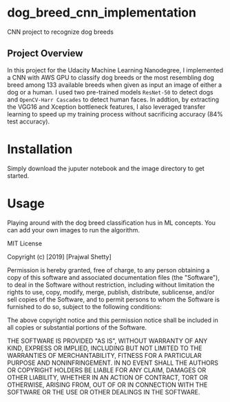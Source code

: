 # dog_breed_cnn_implementation
CNN project to recognize dog breeds

## Project Overview

In this project for the Udacity Machine Learning Nanodegree, I implemented a CNN with AWS GPU to classify dog breeds or the most resembling dog breed among 133 available breeds when given as input an image of either a dog or a human. I used two pre-trained models `ResNet-50` to detect dogs and `OpenCV-Harr Cascades` to detect human faces. In addtion, by extracting the VGG16 and Xception bottleneck features, I also leveraged transfer learning to speed up my training process without sacrificing accuracy (84% test accuracy).

# Installation

Simply download the juputer notebook and the image directory to get started.

# Usage

Playing around with the dog breed classification hus in ML concepts.
You can add your own images to run the algorithm.


MIT License

Copyright (c) [2019] [Prajwal Shetty]

Permission is hereby granted, free of charge, to any person obtaining a copy
of this software and associated documentation files (the "Software"), to deal
in the Software without restriction, including without limitation the rights
to use, copy, modify, merge, publish, distribute, sublicense, and/or sell
copies of the Software, and to permit persons to whom the Software is
furnished to do so, subject to the following conditions:

The above copyright notice and this permission notice shall be included in all
copies or substantial portions of the Software.

THE SOFTWARE IS PROVIDED "AS IS", WITHOUT WARRANTY OF ANY KIND, EXPRESS OR
IMPLIED, INCLUDING BUT NOT LIMITED TO THE WARRANTIES OF MERCHANTABILITY,
FITNESS FOR A PARTICULAR PURPOSE AND NONINFRINGEMENT. IN NO EVENT SHALL THE
AUTHORS OR COPYRIGHT HOLDERS BE LIABLE FOR ANY CLAIM, DAMAGES OR OTHER
LIABILITY, WHETHER IN AN ACTION OF CONTRACT, TORT OR OTHERWISE, ARISING FROM,
OUT OF OR IN CONNECTION WITH THE SOFTWARE OR THE USE OR OTHER DEALINGS IN THE
SOFTWARE.
